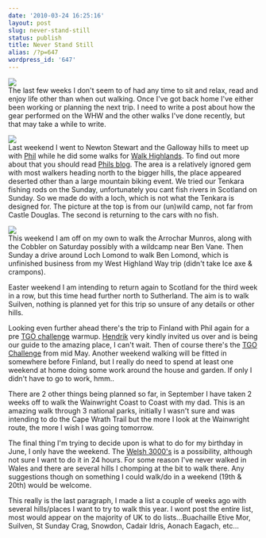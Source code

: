 ```yaml
---
date: '2010-03-24 16:25:16'
layout: post
slug: never-stand-still
status: publish
title: Never Stand Still
alias: /?p=647
wordpress_id: '647'
---
```


[![](http://dl.dropbox.com/u/2657852/website/images/Newton-Stewart-Sunrise1.jpg)](http://dl.dropbox.com/u/2657852/website/images/Newton-Stewart-Sunrise1.jpg)  
The last few weeks I don't seem to of had any time to sit and relax, read and enjoy life other than when out walking. Once I've got back home I've either been working or planning the next trip. I need to write a post about how the gear performed on the WHW and the other walks I've done recently, but that may take a while to write.  
<!-- more -->
[![](http://dl.dropbox.com/u/2657852/website/images/Phil-sad.jpg)](http://dl.dropbox.com/u/2657852/website/images/Phil-sad.jpg)  
Last weekend I went to Newton Stewart and the Galloway hills to meet up with [Phil](http://phil-turner.net/) while he did some walks for [Walk Highlands](http://www.walkhighlands.co.uk/). To find out more about that you should read [Phils blog](http://phil-turner.net/). The area is a relatively ignored gem with most walkers heading north to the bigger hills, the place appeared deserted other than a large mountain biking event. We tried our Tenkara fishing rods on the Sunday, unfortunately you cant fish rivers in Scotland on Sunday. So we made do with a loch, which is not what the Tenkara is designed for. The picture at the top is from our (un)wild camp, not far from Castle Douglas. The second is returning to the cars with no fish.  

[![](http://dl.dropbox.com/u/2657852/website/images/Cobbler.jpg)](http://dl.dropbox.com/u/2657852/website/images/Cobbler.jpg)  
This weekend I am off on my own to walk the Arrochar Munros, along with the Cobbler on Saturday possibly with a wildcamp near Ben Vane. Then Sunday a drive around Loch Lomond to walk Ben Lomond, which is unfinished business from my West Highland Way trip (didn't take Ice axe & crampons).  

Easter weekend I am intending to return again to Scotland for the third week in a row, but this time head further north to Sutherland. The aim is to walk Suilven, nothing is planned yet for this trip so unsure of any details or other hills.  

Looking even further ahead there's the trip to Finland with Phil again for a pre [TGO challenge](http://www.tgochallenge.co.uk/) warmup. [Hendrik](http://www.hikinginfinland.com/) very kindly invited us over and is being our guide to the amazing place, I can't wait. Then of course there's the [TGO Challenge](http://www.tgochallenge.co.uk/) from mid May. Another weekend walking will be fitted in somewhere before Finland, but I really do need to spend at least one weekend at home doing some work around the house and garden. If only I didn't have to go to work, hmm..  

There are 2 other things being planned so far, in September I have taken 2 weeks off to walk the Wainwright Coast to Coast with my dad. This is an amazing walk through 3 national parks, initially I wasn't sure and was intending to do the Cape Wrath Trail but the more I look at the Wainwright route, the more I wish I was going tomorrow.  

The final thing I'm trying to decide upon is what to do for my birthday in June, I only have the weekend. The [Welsh 3000's](http://www.welsh3000s.co.uk/) is a possibility, although not sure I want to do it in 24 hours. For some reason I've never walked in Wales and there are several hills I chomping at the bit to walk there. Any suggestions though on something I could walk/do in a weekend (19th & 20th) would be welcome.  

This really is the last paragraph, I made a list a couple of weeks ago with several hills/places I want to try to walk this year. I wont post the entire list, most would appear on the majority of UK to do lists...Buachaille Etive Mor, Suilven, St Sunday Crag, Snowdon, Cadair Idris, Aonach Eagach, etc...
